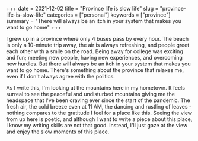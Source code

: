 +++
date = 2021-12-02
title = "Province life is slow life"
slug = "province-life-is-slow-life"
categories = ["personal"]
keywords = ["province"]
summary = "There will always be an itch in your system that makes you want to go home"
+++

I grew up in a province where only 4 buses pass by every hour. The beach is only a 10-minute trip away, the air is always refreshing, and people greet each other with a smile on the road. Being away for college was exciting and fun; meeting new people, having new experiences, and overcoming new hurdles. But there will always be an itch in your system that makes you want to go home. There's something about the province that relaxes me, even if I don't always agree with the politics.

As I write this, I'm looking at the mountains here in my hometown. It feels surreal to see the peaceful and undisturbed mountains giving me the headspace that I've been craving ever since the start of the pandemic. The fresh air, the cold breeze even at 11 AM, the dancing and rustling of leaves - nothing compares to the gratitude I feel for a place like this. Seeing the view from up here is poetic, and although I want to write a piece about this place, I know my writing skills are not that good. Instead, I'll just gaze at the view and enjoy the slow moments of this place.